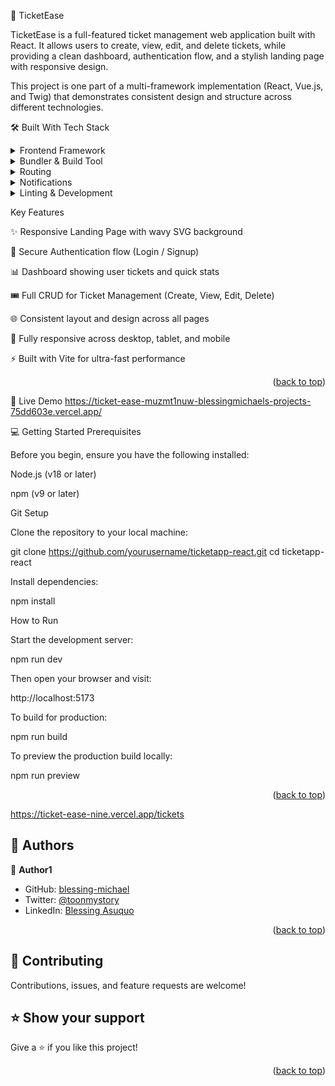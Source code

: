 📖 TicketEase <a name="ticketease"></a>

TicketEase is a full-featured ticket management web application built with React.
It allows users to create, view, edit, and delete tickets, while providing a clean dashboard, authentication flow, and a stylish landing page with responsive design.

This project is one part of a multi-framework implementation (React, Vue.js, and Twig) that demonstrates consistent design and structure across different technologies.

🛠 Built With <a name="built-with"></a>
Tech Stack <a name="tech-stack"></a>
<details> <summary>Frontend Framework</summary> <ul> <li><a href="https://react.dev/">React</a> — JavaScript library for building user interfaces</li> </ul> </details> <details> <summary>Bundler & Build Tool</summary> <ul> <li><a href="https://vitejs.dev/">Vite</a> — Fast build tool and dev server</li> </ul> </details> <details> <summary>Routing</summary> <ul> <li><a href="https://reactrouter.com/">React Router DOM</a> — For managing navigation and routes</li> </ul> </details> <details> <summary>Notifications</summary> <ul> <li><a href="https://fkhadra.github.io/react-toastify/">React Toastify</a> — For showing success/error messages</li> </ul> </details> <details> <summary>Linting & Development</summary> <ul> <li><a href="https://eslint.org/">ESLint</a> — For maintaining clean and consistent code</li> </ul> </details>

Key Features <a name="key-features"></a>

✨ Responsive Landing Page with wavy SVG background

🔐 Secure Authentication flow (Login / Signup)

📊 Dashboard showing user tickets and quick stats

🎟️ Full CRUD for Ticket Management (Create, View, Edit, Delete)

🌐 Consistent layout and design across all pages

📱 Fully responsive across desktop, tablet, and mobile

⚡ Built with Vite for ultra-fast performance

<p align="right">(<a href="#readme-top">back to top</a>)</p>

🚀 Live Demo <a name="live-demo"></a>
https://ticket-ease-muzmt1nuw-blessingmichaels-projects-75dd603e.vercel.app/

💻 Getting Started <a name="getting-started"></a>
Prerequisites

Before you begin, ensure you have the following installed:

Node.js (v18 or later)

npm (v9 or later)

Git
Setup

Clone the repository to your local machine:

git clone https://github.com/yourusername/ticketapp-react.git
cd ticketapp-react


Install dependencies:

npm install

How to Run

Start the development server:

npm run dev


Then open your browser and visit:

http://localhost:5173


To build for production:

npm run build


To preview the production build locally:

npm run preview

<p align="right">(<a href="#readme-top">back to top</a>)</p>

https://ticket-ease-nine.vercel.app/tickets

## 👥 Authors <a name="authors"></a>

👤 **Author1**

- GitHub: [blessing-michael](https://github.com/blessing-michael)
- Twitter: [@toonmystory](https://twitter.com/toonmystory)
- LinkedIn: [Blessing Asuquo](https://www.linkedin.com/in/blessing-asuquo-4509981a2/)

<p align="right">(<a href="#readme-top">back to top</a>)</p>


## 🤝 Contributing <a name="contributing"></a>

Contributions, issues, and feature requests are welcome!
## ⭐️ Show your support <a name="support"></a>

Give a ⭐️ if you like this project!

<p align="right">(<a href="#readme-top">back to top</a>)</p>